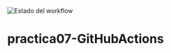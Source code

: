 ![Estado del workflow](https://github.com/vncgabriel/practica07-GitHubActions/actions/workflows/ci-primer-wf.yml/badge.svg)
# practica07-GitHubActions
